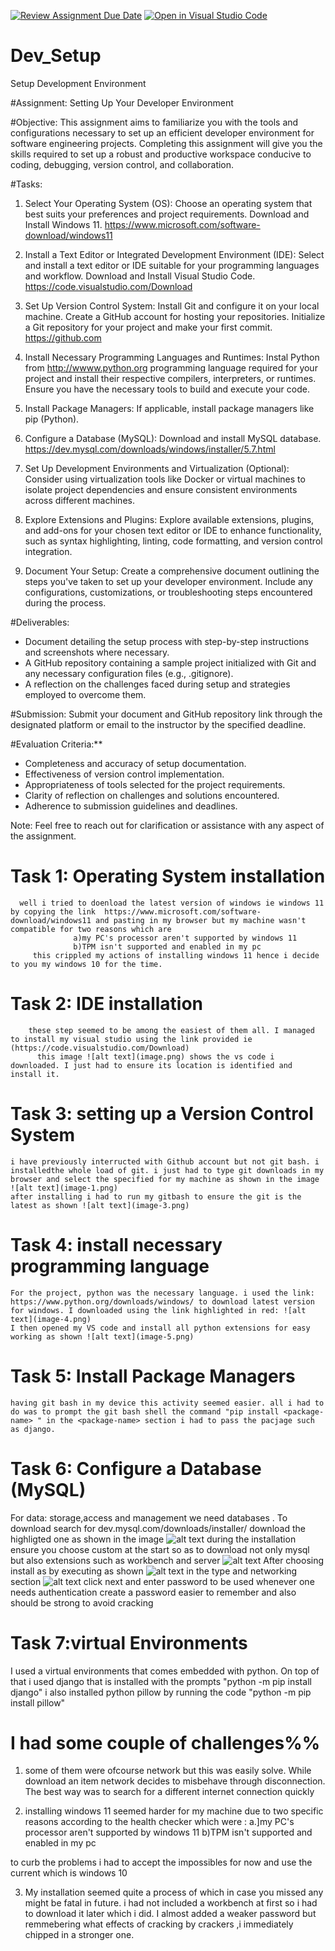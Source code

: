 [![Review Assignment Due Date](https://classroom.github.com/assets/deadline-readme-button-22041afd0340ce965d47ae6ef1cefeee28c7c493a6346c4f15d667ab976d596c.svg)](https://classroom.github.com/a/vbnbTt5m)
[![Open in Visual Studio Code](https://classroom.github.com/assets/open-in-vscode-2e0aaae1b6195c2367325f4f02e2d04e9abb55f0b24a779b69b11b9e10269abc.svg)](https://classroom.github.com/online_ide?assignment_repo_id=15276751&assignment_repo_type=AssignmentRepo)
# Dev_Setup
Setup Development Environment

#Assignment: Setting Up Your Developer Environment

#Objective:
This assignment aims to familiarize you with the tools and configurations necessary to set up an efficient developer environment for software engineering projects. Completing this assignment will give you the skills required to set up a robust and productive workspace conducive to coding, debugging, version control, and collaboration.

#Tasks:

1. Select Your Operating System (OS):
   Choose an operating system that best suits your preferences and project requirements. Download and Install Windows 11. https://www.microsoft.com/software-download/windows11

2. Install a Text Editor or Integrated Development Environment (IDE):
   Select and install a text editor or IDE suitable for your programming languages and workflow. Download and Install Visual Studio Code. https://code.visualstudio.com/Download
3. Set Up Version Control System:
   Install Git and configure it on your local machine. Create a GitHub account for hosting your repositories. Initialize a Git repository for your project and make your first commit. https://github.com

4. Install Necessary Programming Languages and Runtimes:
  Instal Python from http://wwww.python.org programming language required for your project and install their respective compilers, interpreters, or runtimes. Ensure you have the necessary tools to build and execute your code.

5. Install Package Managers:
   If applicable, install package managers like pip (Python).

6. Configure a Database (MySQL):
   Download and install MySQL database. https://dev.mysql.com/downloads/windows/installer/5.7.html

7. Set Up Development Environments and Virtualization (Optional):
   Consider using virtualization tools like Docker or virtual machines to isolate project dependencies and ensure consistent environments across different machines.

8. Explore Extensions and Plugins:
   Explore available extensions, plugins, and add-ons for your chosen text editor or IDE to enhance functionality, such as syntax highlighting, linting, code formatting, and version control integration.

9. Document Your Setup:
    Create a comprehensive document outlining the steps you've taken to set up your developer environment. Include any configurations, customizations, or troubleshooting steps encountered during the process. 

#Deliverables:
- Document detailing the setup process with step-by-step instructions and screenshots where necessary.
- A GitHub repository containing a sample project initialized with Git and any necessary configuration files (e.g., .gitignore).
- A reflection on the challenges faced during setup and strategies employed to overcome them.

#Submission:
Submit your document and GitHub repository link through the designated platform or email to the instructor by the specified deadline.

#Evaluation Criteria:**
- Completeness and accuracy of setup documentation.
- Effectiveness of version control implementation.
- Appropriateness of tools selected for the project requirements.
- Clarity of reflection on challenges and solutions encountered.
- Adherence to submission guidelines and deadlines.

Note: Feel free to reach out for clarification or assistance with any aspect of the assignment.




# Task 1: Operating System installation
      well i tried to doenload the latest version of windows ie windows 11 by copying the link  https://www.microsoft.com/software-download/windows11 and pasting in my browser but my machine wasn't compatible for two reasons which are 
                  a)my PC's processor aren't supported by windows 11
                  b)TPM isn't supported and enabled in my pc
         this crippled my actions of installing windows 11 hence i decide to you my windows 10 for the time.


# Task 2: IDE installation
        these step seemed to be among the easiest of them all. I managed to install my visual studio using the link provided ie (https://code.visualstudio.com/Download)
          this image ![alt text](image.png) shows the vs code i downloaded. I just had to ensure its location is identified and install it.

# Task 3: setting up a Version Control System
   
    i have previously interructed with Github account but not git bash. i installedthe whole load of git. i just had to type git downloads in my browser and select the specified for my machine as shown in the image ![alt text](image-1.png) 
    after installing i had to run my gitbash to ensure the git is the latest as shown ![alt text](image-3.png)

# Task 4: install necessary programming language
   
    For the project, python was the necessary language. i used the link: https://www.python.org/downloads/windows/ to download latest version for windows. I downloaded using the link highlighted in red: ![alt text](image-4.png) 
    I then opened my VS code and install all python extensions for easy working as shown ![alt text](image-5.png)

# Task 5: Install Package Managers
    
    having git bash in my device this activity seemed easier. all i had to do was to prompt the git bash shell the command "pip install <package-name> " in the <package-name> section i had to pass the pacjage such as django.

# Task 6: Configure a Database (MySQL)
   
   For data: storage,access and management we need databases . To download search for  dev.mysql.com/downloads/installer/
   download the highligted one as shown in the image ![alt text](image-6.png)
   during the installation ensure you choose custom at the start so as to download not only mysql but also extensions such as workbench and server ![alt text](image-7.png)
   After choosing install as by executing as shown ![alt text](image-8.png)
   in the type and networking section ![alt text](image-11.png)
   click next and enter password to be used whenever one needs authentication 
   create a password easier to remember and also should be strong to avoid cracking

   
# Task 7:virtual Environments
I used a virtual environments that comes embedded with python. On top of that i used django  that is installed with the prompts "python -m pip install django"
i also installed python pillow by running the code "python -m pip install pillow"



 
 
 
 
 
 # I had some couple of challenges%%
1. some of them were ofcourse network but this was easily solve. While download an item network decides to misbehave through disconnection. The best way was to search for a different internet connection quickly

2. installing windows 11 seemed harder for my machine due to two specific reasons according to the health checker which  were : a.]my PC's processor aren't supported by windows 11
                  b)TPM isn't supported and enabled in my pc

to curb the problems i had to accept the impossibles for now and use the current which is windows 10

3. My installation seemed quite a process of which in case you missed any might be fatal in future. i had not included  a workbench at first so i had to download it later which i did. 
I almost added a weaker password but remmebering what effects of cracking by crackers ,i immediately chipped in a stronger one.






